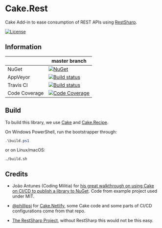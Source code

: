 # Cake.Rest

Cake Add-in to ease consumption of REST APIs using [RestSharp](http://restsharp.org/).

[![License](http://img.shields.io/:license-mit-blue.svg)](https://github.com/hadi77ir/Cake.Rest/blob/master/LICENSE)

## Information

| | master branch |
|---|---|
|NuGet|[![NuGet](https://img.shields.io/nuget/v/Cake.Rest.svg)](https://www.nuget.org/packages/Cake.Rest)|
|AppVeyor|[![Build status](https://img.shields.io/appveyor/ci/hadi77ir/cake-rest.svg)](https://ci.appveyor.com/project/hadi77ir/cake-rest)|
|Travis CI|[![Build status](https://api.travis-ci.com/hadi77ir/Cake.Rest.svg?branch=master)](https://travis-ci.com/hadi77ir/Cake.Rest)|
|Code Coverage|[![Code Coverage](https://img.shields.io/coveralls/github/hadi77ir/Cake.Rest.svg?style=flat)](https://coveralls.io/github/hadi77ir/Cake.Rest)|

## Build

To build this library, we use [Cake](https://cakebuild.net/) and [Cake.Recipe](https://github.com/cake-contrib/Cake.Recipe).

On Windows PowerShell, run the bootstrapper through:

```powershell
.\build.ps1
```

or on Linux/macOS:
```
./build.sh
```

## Credits
- João Antunes (Coding Militia) for [his great walkthrough on using Cake on CI/CD to publish a library to NuGet](http://https://blog.codingmilitia.com/2018/07/30/creating-ci-cd-pipeline-dotnet-library-part-02-defining-the-build-with-cake-publish-nuget). Code from example project used under MIT.

- [@phillipsj](https://github.com/phillipsj) for [Cake.Netlify](https://github.com/cake-contrib/Cake.Netlify), some Cake code and some parts of CI/CD configurations come from that repo.

- [The RestSharp Project](http://restsharp.org/), without RestSharp this would not be this easy.
